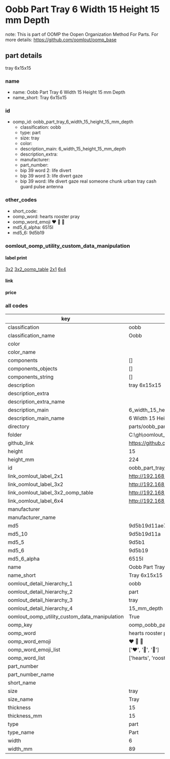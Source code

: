 # Oobb Part Tray 6 Width 15 Height 15 mm Depth  

note: This is part of OOMP the Oopen Organization Method For Parts. For more details: https://github.com/oomlout/oomp_base

##  part details
  



tray 6x15x15



### name
* name: Oobb Part Tray 6 Width 15 Height 15 mm Depth
* name_short: Tray 6x15x15 
### id
* oomp_id: oobb_part_tray_6_width_15_height_15_mm_depth
  * classification: oobb
  * type: part
  * size: tray
  * color: 
  * description_main: 6_width_15_height_15_mm_depth
  * description_extra: 
  * manufacturer: 
  * part_number: 
  * bip 39 word 2: life divert
  * bip 39 word 3: life divert gaze
  * bip 39 word: life divert gaze real someone chunk urban tray cash guard pulse antenna

### other_codes
* short_code: 
* oomp_word: hearts rooster pray
* oomp_word_emoji :hearts: :rooster: :pray:
* md5_6_alpha: 6515l
* md5_6: 9d5b19






### oomlout_oomp_utility_custom_data_manipulation
#### label print
[3x2](http://192.168.1.245:1112/?label=oomp%206515l)
[3x2_oomp_table](http://192.168.1.108:1112/?label=oomp%206515l)
[2x1](http://192.168.1.242:1112/?label=oomp%206515l)
[6x4](http://192.168.1.55:1112/?label=oomp%206515l)    

#### link

                              

#### price







### all codes 
| key | value |  
| --- | --- |  
| classification | oobb |  
| classification_name | Oobb |  
| color |  |  
| color_name |  |  
| components | [] |  
| components_objects | [] |  
| components_string | [] |  
| description | tray 6x15x15 |  
| description_extra |  |  
| description_extra_name |  |  
| description_main | 6_width_15_height_15_mm_depth |  
| description_main_name | 6 Width 15 Height 15 mm Depth |  
| directory | parts/oobb_part_tray_6_width_15_height_15_mm_depth |  
| folder | C:\gh\oomlout_oobb_version_4_generated_parts\parts\oobb_part_tray_6_width_15_height_15_mm_depth |  
| github_link | https://github.com/oomlout/oomlout_oomp_part_src/tree/main/parts/oobb_part_tray_6_width_15_height_15_mm_depth |  
| height | 15 |  
| height_mm | 224 |  
| id | oobb_part_tray_6_width_15_height_15_mm_depth |  
| link_oomlout_label_2x1 | http://192.168.1.242:1112/?label=oomp%206515l |  
| link_oomlout_label_3x2 | http://192.168.1.245:1112/?label=oomp%206515l |  
| link_oomlout_label_3x2_oomp_table | http://192.168.1.108:1112/?label=oomp%206515l |  
| link_oomlout_label_6x4 | http://192.168.1.55:1112/?label=oomp%206515l |  
| manufacturer |  |  
| manufacturer_name |  |  
| md5 | 9d5b19d11ae7bde8a2e78b2ec14ff40a |  
| md5_10 | 9d5b19d11a |  
| md5_5 | 9d5b1 |  
| md5_6 | 9d5b19 |  
| md5_6_alpha | 6515l |  
| name | Oobb Part Tray 6 Width 15 Height 15 mm Depth |  
| name_short | Tray 6x15x15  |  
| oomlout_detail_hierarchy_1 | oobb |  
| oomlout_detail_hierarchy_2 | part |  
| oomlout_detail_hierarchy_3 | tray |  
| oomlout_detail_hierarchy_4 | 15_mm_depth |  
| oomlout_oomp_utility_custom_data_manipulation | True |  
| oomp_key | oomp_oobb_part_tray_6_width_15_height_15_mm_depth |  
| oomp_word | hearts rooster pray |  
| oomp_word_emoji | :hearts: :rooster: :pray: |  
| oomp_word_emoji_list | [':hearts:', ':rooster:', ':pray:'] |  
| oomp_word_list | ['hearts', 'rooster', 'pray'] |  
| part_number |  |  
| part_number_name |  |  
| short_name |  |  
| size | tray |  
| size_name | Tray |  
| thickness | 15 |  
| thickness_mm | 15 |  
| type | part |  
| type_name | Part |  
| width | 6 |  
| width_mm | 89 |  
